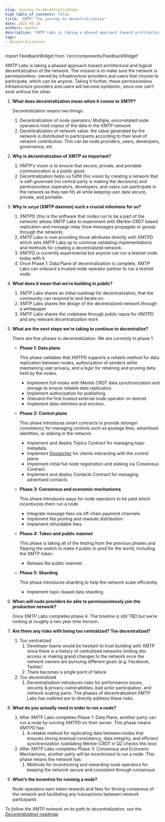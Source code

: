 ```yaml
---
slug: journey-to-decentralization
hide_table_of_contents: false
title: "XMTP: The journey to decentralization"
date: 2023-05-24
authors: montez
description: "XMTP Labs is taking a phased approach toward architectural and logical decentralization of the network. The mission is to make sure the network is permissionless: owned by infrastructure providers and users that choose to participate, which can be anyone. Taking it further, these permissionless infrastructure providers and users will become symbiotic, since one can’t exist without the other."
tags:
- Decentralization
---
```

import FeedbackWidget from '/src/components/FeedbackWidget'

XMTP Labs is taking a phased approach toward architectural and logical decentralization of the network. The mission is to make sure the network is permissionless: owned by infrastructure providers and users that choose to participate, which can be anyone. Taking it further, these permissionless infrastructure providers and users will become symbiotic, since one can’t exist without the other. 

<!--truncate-->

1. **What does decentralization mean when it comes to XMTP?**

    Decentralization means two things:
    1. Decentralization of node operators: Multiple, uncorrelated node operators hold copies of the data in the XMTP network
    2. Decentralization of network value: the value generated by the network is distributed to participants according to their level of network contribution. This can be node providers, users, developers, governance, etc

2. **Why is decentralization of XMTP so important?** 
    1. XMTP’s vision is to ensure that secure, private, and portable communication is a public good. 
    2. Decentralization helps us fulfill this vision by creating a network that is self-governed (no central party is making the decisions) and permissionless (operators, developers, and users can participate in the network as they see fit) all while keeping user data secure, private, and portable.

3. **Why is `xmtpd` (XMTP daemon) such a crucial milestone for us?** 
    1. XMTPD (this is the software that nodes run to be a part of the network) allows XMTP Labs to experiment with Merkle-CRDT based replication and message relay (how messages propagate or gossip through the network).
    2. XMTP Labs is now providing those attributes directly with XMTPD which sets XMTP Labs up to continue validating implementations and methods for creating a decentralized network.
    3. XMTPD is currently experimental but anyone can run a testnet node today with it. 
    4. Once Phase 1: Data Plane of decentralization is complete, XMTP Labs can onboard a trusted node operator partner to run a testnet node.

4. **What does it mean that we’re building in public?** 
    1. XMTP Labs shares an initial roadmap for decentralization, that the community can respond to and iterate on.
    2. XMTP Labs shares the design of the decentralized network through a whitepaper
    3. XMTP Labs shares the codebase through public repos for XMTPD and any relevant decentralization work

5. **What are the next steps we’re taking to continue to decentralize?** 
    
    There are five phases to decentralization. We are currently in phase 1. 

    - **Phase 1: Data plane**
    
        This phase validates that XMTPD supports a reliable method for data replication between nodes, authorization of senders while maintaining user privacy, and a logic for retaining and pruning data held by the nodes. 
            
        - Implement full nodes with Merkle CRDT data synchronization and storage to ensure reliable data replication.
        - Implement authorization for publishing.
        - Onboard the first trusted external node operator on testnet.
        - Implement data retention and eviction.

    - **Phase 2: Control plane**
        
        This phase introduces smart contracts to provide stronger consistency for managing controls such as postage fees, advertised identities, or staking in the network.
        
        - Implement and deploy Topics Contract for managing topic metadata.
        - Implement [Dispatcher](https://docs.lens.xyz/docs/dispatcher) for clients interacting with the control plane.
        - Implement initial full node registration and staking via Consensus Contract.
        - Implement and deploy Contacts Contract for managing advertised contacts.

    - **Phase 3: Consensus and economic mechanisms**
        
        This phase introduces ways for node operators to be paid which incentivizes them run a node
        
        - Integrate message fees via off-chain payment channels.
        - Implement fee pooling and rewards distribution.
        - Implement refundable fees.

    - **Phase 4: Token and public mainnet**
        
        This phase is taking all of the testing from the previous phases and flipping the switch to make it public in prod for the world, including the XMTP token.
        
        - Release the public mainnet.

    - **Phase 5: Sharding**
        
        This phase introduces sharding to help the network scale efficiently.
        
        - Implement topic-based data sharding.

6. **When will node providers be able to permissionlessly join the production network?**
    
    Once XMTP Labs completes phase 4. The timeline is still TBD but we’re looking at roughly a two year time horizon.

7. **Are there any risks with being too centralized? Too decentralized?** 
    1. Too centralized
        1. Developer teams would be hesitant to trust building with XMTP since there is a history of centralized networks limiting dev access or making grand changes to the network once the network owners are pursuing different goals (e.g. Facebook, Twitter)
        2. There becomes a single point of failure
    2. Too decentralized
        1. Decentralization introduces risks for performance issues, security & privacy vulnerabilities, bad actor participation, and network scaling pains. The phases of decentralization XMTP Labs has outlined are to directly address these risks.

8. **What do you actually need in order to run a node?** 
    1. After XMTP Labs completes Phase 1: Data Plane, another party can run a node by running XMTPD on their server. This phase means XMTPD has:
        1. A reliable method for replicating data between nodes that ensures strong eventual consistency, data integrity, and efficient synchronization (validating Merkle-CRDT in Q2 checks this box)
    2. After XMTP Labs completes Phase 3: Consensus and Economic Mechanisms, another party will be incentivized to run a node. This phase means the network has:
        1. Methods for incentivizing and rewarding node operators for keeping the network secure and consistent through consensus.
        
9. **What’s the incentive for running a node?** 

    Node operators earn token rewards and fees for driving consensus of the network and facilitating any transactions between network participants

_To follow the XMTP network on its path to decentralization, see the [Decentralization roadmap](/roadmap#decentralization-roadmap)._

<br/>
<FeedbackWidget />
